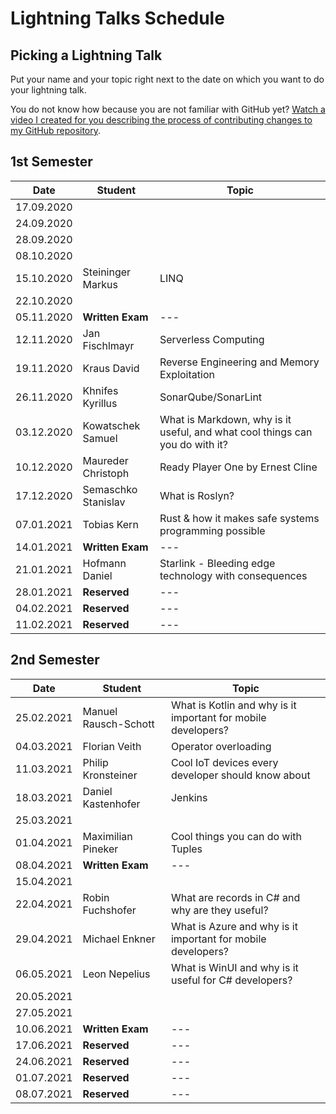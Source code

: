 # Lightning Talks Schedule

## Picking a Lightning Talk

Put your name and your topic right next to the date on which you want to do your lightning talk.

You do not know how because you are not familiar with GitHub yet? [Watch a video I created for you describing the process of contributing changes to my GitHub repository](https://youtu.be/mBprBD16P3g).

## 1st Semester

| Date       | Student          | Topic |
| ---------- | ---------------- | ----- |
| 17.09.2020 |                  |       |
| 24.09.2020 |                  |       |
| 28.09.2020 |                  |       |
| 08.10.2020 |                  |       |
| 15.10.2020 | Steininger Markus | LINQ |
| 22.10.2020 |                  |       |
| 05.11.2020 | **Written Exam** | ---   |
| 12.11.2020 |Jan Fischlmayr|Serverless Computing|
| 19.11.2020 | Kraus David | Reverse Engineering and Memory Exploitation |
| 26.11.2020 |Khnifes Kyrillus|SonarQube/SonarLint|
| 03.12.2020 | Kowatschek Samuel | What is Markdown, why is it useful, and what cool things can you do with it?|
| 10.12.2020 | Maureder Christoph | Ready Player One by Ernest Cline |
| 17.12.2020 |Semaschko Stanislav | What is Roslyn?|
| 07.01.2021 |Tobias Kern|Rust & how it makes safe systems programming possible|
| 14.01.2021 | **Written Exam** | ---   |
| 21.01.2021 |Hofmann Daniel|Starlink - Bleeding edge technology with consequences|
| 28.01.2021 | **Reserved**     | ---   |
| 04.02.2021 | **Reserved**     | ---   |
| 11.02.2021 | **Reserved**     | ---   |

## 2nd Semester

| Date       | Student          | Topic |
| ---------- | ---------------- | ----- |
| 25.02.2021 |Manuel Rausch-Schott|What is Kotlin and why is it important for mobile developers?|
| 04.03.2021 |Florian Veith     |Operator overloading|
| 11.03.2021 |Philip Kronsteiner|Cool IoT devices every developer should know about|
| 18.03.2021 |Daniel Kastenhofer|Jenkins|
| 25.03.2021 |                  |       |
| 01.04.2021 | Maximilian Pineker | Cool things you can do with Tuples |
| 08.04.2021 | **Written Exam** | ---   |
| 15.04.2021 |                  |       |
| 22.04.2021 |Robin Fuchshofer  |What are records in C# and why are they useful?       |
| 29.04.2021 |Michael Enkner    |What is Azure and why is it important for mobile developers?|
| 06.05.2021 | Leon Nepelius    | What is WinUI and why is it useful for C# developers?|
| 20.05.2021 |                  |       |
| 27.05.2021 |                  |       |
| 10.06.2021 | **Written Exam** | ---   |
| 17.06.2021 | **Reserved**     | ---   |
| 24.06.2021 | **Reserved**     | ---   |
| 01.07.2021 | **Reserved**     | ---   |
| 08.07.2021 | **Reserved**     | ---   |
